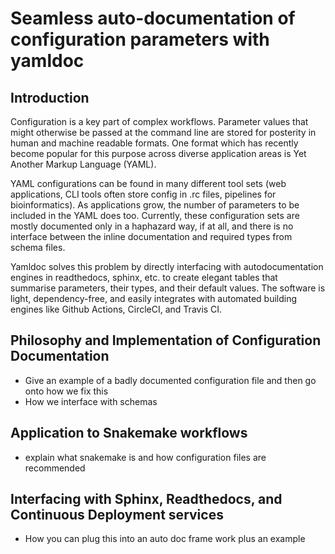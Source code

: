 # Seamless auto-documentation of configuration parameters with yamldoc 

## Introduction

Configuration is a key part of complex workflows. Parameter values that might otherwise be passed at the command line are stored for posterity in human and machine readable formats. One format which has recently become popular for this purpose across diverse application areas is Yet Another Markup Language (YAML). 

YAML configurations can be found in many different tool sets (web applications, CLI tools often store config in .rc files, pipelines for bioinformatics). As applications grow, the number of parameters to be included in the YAML does too. Currently, these configuration sets are mostly documented only in a haphazard way, if at all, and there is no interface between the inline documentation and required types from schema files. 

Yamldoc solves this problem by directly interfacing with autodocumentation engines in readthedocs, sphinx, etc. to create elegant tables that summarise parameters, their types, and their default values. The software is light, dependency-free, and easily integrates with automated building engines like Github Actions, CircleCI, and Travis CI.

## Philosophy and Implementation of Configuration Documentation 

* Give an example of a badly documented configuration file and then go onto how we fix this
* How we interface with schemas 

## Application to Snakemake workflows

* explain what snakemake is and how configuration files are recommended 

## Interfacing with Sphinx, Readthedocs, and Continuous Deployment services 

* How you can plug this into an auto doc frame work plus an example
